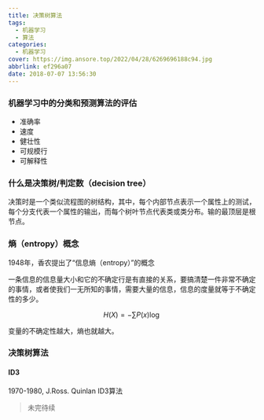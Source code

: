 ```yaml
---
title: 决策树算法
tags:
  - 机器学习
  - 算法
categories:
  - 机器学习
cover: https://img.ansore.top/2022/04/28/6269696188c94.jpg
abbrlink: ef296a07
date: 2018-07-07 13:56:30
---
```


### 机器学习中的分类和预测算法的评估

- 准确率
- 速度
- 健壮性
- 可规模行
- 可解释性



### 什么是决策树/判定数（decision tree）

决策时是一个类似流程图的树结构，其中，每个内部节点表示一个属性上的测试，每个分支代表一个属性的输出，而每个树叶节点代表类或类分布。输的最顶层是根节点。

### 熵（entropy）概念

1948年，香农提出了“信息熵（entropy）”的概念

一条信息的信息量大小和它的不确定行是有直接的关系，要搞清楚一件非常不确定的事情，或者使我们一无所知的事情，需要大量的信息，信息的度量就等于不确定性的多少。

$${ H(X) = -\sum P(x)\log }$$

变量的不确定性越大，熵也就越大。

### 决策树算法

#### ID3

1970-1980, J.Ross. Quinlan  ID3算法



> 未完待续
